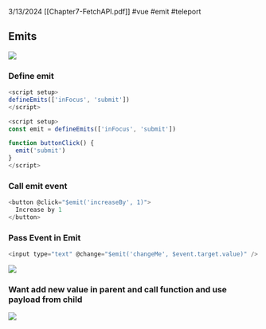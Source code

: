 3/13/2024
[[Chapter7-FetchAPI.pdf]]
#vue #emit #teleport
## Emits

![](https://i.imgur.com/ICDHQqI.png)

###  Define emit
```js
<script setup>
defineEmits(['inFocus', 'submit'])
</script>
```

```js
<script setup>
const emit = defineEmits(['inFocus', 'submit'])

function buttonClick() {
  emit('submit')
}
</script>
```

###  Call emit event

```js
<button @click="$emit('increaseBy', 1)">
  Increase by 1
</button>
```

### Pass Event in Emit

```js
<input type="text" @change="$emit('changeMe', $event.target.value)" />
```



![](https://i.imgur.com/9YxnDK2.png)

### Want add new value in parent and call function and use payload from child

![](https://i.imgur.com/gZtcF5a.png)



